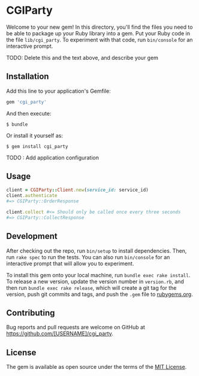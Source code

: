 # CGIParty

Welcome to your new gem! In this directory, you'll find the files you need to be able to package up your Ruby library into a gem. Put your Ruby code in the file `lib/cgi_party`. To experiment with that code, run `bin/console` for an interactive prompt.

TODO: Delete this and the text above, and describe your gem

## Installation

Add this line to your application's Gemfile:

```ruby
gem 'cgi_party'
```

And then execute:

    $ bundle

Or install it yourself as:

    $ gem install cgi_party

TODO : Add application configuration

## Usage
```ruby
client = CGIParty::Client.new(service_id: service_id)
client.authenticate
#=> CGIParty::OrderResponse

client.collect #<= Should only be called once every three seconds
#=> CGIParty::CollectResponse
```
## Development

After checking out the repo, run `bin/setup` to install dependencies. Then, run `rake spec` to run the tests. You can also run `bin/console` for an interactive prompt that will allow you to experiment.

To install this gem onto your local machine, run `bundle exec rake install`. To release a new version, update the version number in `version.rb`, and then run `bundle exec rake release`, which will create a git tag for the version, push git commits and tags, and push the `.gem` file to [rubygems.org](https://rubygems.org).

## Contributing

Bug reports and pull requests are welcome on GitHub at https://github.com/[USERNAME]/cgi_party.

## License

The gem is available as open source under the terms of the [MIT License](https://opensource.org/licenses/MIT).
